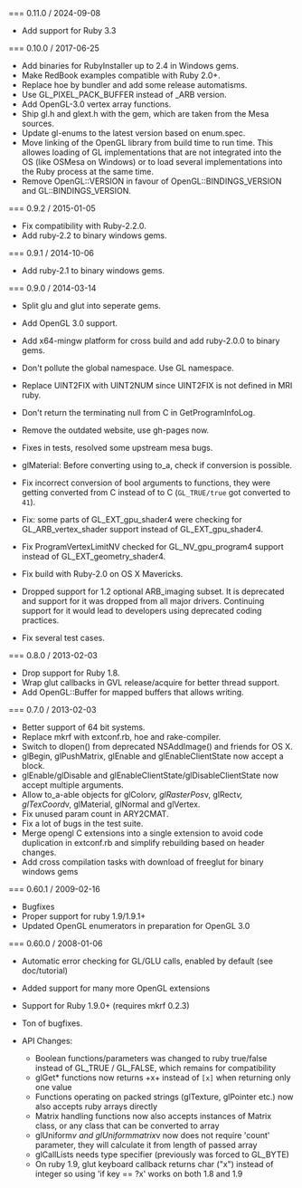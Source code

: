=== 0.11.0 / 2024-09-08
* Add support for Ruby 3.3

=== 0.10.0 / 2017-06-25

* Add binaries for RubyInstaller up to 2.4 in Windows gems.
* Make RedBook examples compatible with Ruby 2.0+.
* Replace hoe by bundler and add some release automatisms.
* Use GL_PIXEL_PACK_BUFFER instead of _ARB version.
* Add OpenGL-3.0 vertex array functions.
* Ship gl.h and glext.h with the gem, which are taken from the Mesa sources.
* Update gl-enums to the latest version based on enum.spec.
* Move linking of the OpenGL library from build time to run time.
  This allowes loading of GL implementations that are not integrated into
  the OS (like OSMesa on Windows) or to load several implementations
  into the Ruby process at the same time.
* Remove OpenGL::VERSION in favour of OpenGL::BINDINGS_VERSION and GL::BINDINGS_VERSION.

=== 0.9.2 / 2015-01-05

* Fix compatibility with Ruby-2.2.0.
* Add ruby-2.2 to binary windows gems.

=== 0.9.1 / 2014-10-06

* Add ruby-2.1 to binary windows gems.

=== 0.9.0 / 2014-03-14

* Split glu and glut into seperate gems.
* Add OpenGL 3.0 support.
* Add x64-mingw platform for cross build and add ruby-2.0.0 to binary gems.
* Don't pollute the global namespace. Use GL namespace.

* Replace UINT2FIX with UINT2NUM since UINT2FIX is not defined in MRI ruby.
* Don't return the terminating null from C in GetProgramInfoLog.
* Remove the outdated website, use gh-pages now.
* Fixes in tests, resolved some upstream mesa bugs.
* glMaterial: Before converting using to_a, check if conversion is possible.
* Fix incorrect conversion of bool arguments to functions, they were getting
  converted from C instead of to C (`GL_TRUE/true` got converted to `41`).
* Fix: some parts of GL_EXT_gpu_shader4 were checking for GL_ARB_vertex_shader
support instead of GL_EXT_gpu_shader4.
* Fix ProgramVertexLimitNV checked for GL_NV_gpu_program4 support instead of
GL_EXT_geometry_shader4.
* Fix build with Ruby-2.0 on OS X Mavericks.

* Dropped support for 1.2 optional ARB_imaging subset. It is deprecated and
support for it was dropped from all major drivers. Continuing support for it
would lead to developers using deprecated coding practices.

* Fix several test cases.

=== 0.8.0 / 2013-02-03

* Drop support for Ruby 1.8.
* Wrap glut callbacks in GVL release/acquire for better thread support.
* Add OpenGL::Buffer for mapped buffers that allows writing.

=== 0.7.0 / 2013-02-03

* Better support of 64 bit systems.
* Replace mkrf with extconf.rb, hoe and rake-compiler.
* Switch to dlopen() from deprecated NSAddImage() and friends for OS X.
* glBegin, glPushMatrix, glEnable and glEnableClientState now accept a block.
* glEnable/glDisable and glEnableClientState/glDisableClientState now accept
  multiple arguments.
* Allow to_a-able objects for glColor*v, glRasterPos*v, glRect*v, glTexCoord*v,
  glMaterial, glNormal and glVertex.
* Fix unused param count in ARY2CMAT.
* Fix a lot of bugs in the test suite.
* Merge opengl C extensions into a single extension to avoid code duplication
  in extconf.rb and simplify rebuilding based on header changes.
* Add cross compilation tasks with download of freeglut for binary windows gems

=== 0.60.1 / 2009-02-16

* Bugfixes
* Proper support for ruby 1.9/1.9.1+
* Updated OpenGL enumerators in preparation for OpenGL 3.0

=== 0.60.0 / 2008-01-06

* Automatic error checking for GL/GLU calls, enabled by default (see
  doc/tutorial)
* Added support for many more OpenGL extensions
* Support for Ruby 1.9.0+ (requires mkrf 0.2.3)
* Ton of bugfixes.

* API Changes:
	* Boolean functions/parameters was changed to ruby true/false instead of
	  GL_TRUE / GL_FALSE, which remains for compatibility
	* glGet\* functions now returns +x+ instead of <code>[x]</code> when
	  returning only one value
	* Functions operating on packed strings (glTexture, glPointer etc.) now
	  also accepts ruby arrays directly
	* Matrix handling functions now also accepts instances of Matrix class, or
	  any class that can be converted to array
	* glUniform*v and glUniformmatrix*v now does not require 'count'
	  parameter, they will calculate it from length of passed array
	* glCallLists needs type specifier (previously was forced to GL_BYTE)
	* On ruby 1.9, glut keyboard callback returns char ("x") instead of integer
	  so using 'if key == ?x' works on both 1.8 and 1.9

